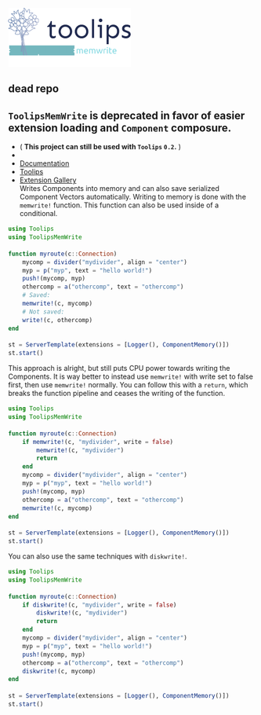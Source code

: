 <img src = "https://github.com/ChifiSource/image_dump/blob/main/toolips/toolipsmemwrite.png"></img>

## dead repo
`ToolipsMemWrite` is deprecated in favor of easier extension loading and `Component` composure. 
--
- ( **This project can still be used with `Toolips` `0.2`.** )
- 
- [Documentation](doc.toolips.app/extensions/toolips_base64)
- [Toolips](https://github.com/ChifiSource/Toolips.jl)
- [Extension Gallery](https://toolips.app/?page=gallery&selected=memwrite)\
Writes Components into memory and can also save serialized Component Vectors automatically. Writing to memory is done with the `memwrite!` function. This function can also be used inside of a conditional.
```julia
using Toolips
using ToolipsMemWrite

function myroute(c::Connection)
    mycomp = divider("mydivider", align = "center")
    myp = p("myp", text = "hello world!")
    push!(mycomp, myp)
    othercomp = a("othercomp", text = "othercomp")
    # Saved:
    memwrite!(c, mycomp)
    # Not saved:
    write!(c, othercomp)
end

st = ServerTemplate(extensions = [Logger(), ComponentMemory()])
st.start()
```
This approach is alright, but still puts CPU power towards writing the Components. It is way better to instead use `memwrite!` with write set to false first, then use `memwrite!` normally. You can follow this with a `return`, which breaks the function pipeline and ceases the writing of the function.
```julia
using Toolips
using ToolipsMemWrite

function myroute(c::Connection)
    if memwrite!(c, "mydivider", write = false)
        memwrite!(c, "mydivider")
        return
    end
    mycomp = divider("mydivider", align = "center")
    myp = p("myp", text = "hello world!")
    push!(mycomp, myp)
    othercomp = a("othercomp", text = "othercomp")
    memwrite!(c, mycomp)
end

st = ServerTemplate(extensions = [Logger(), ComponentMemory()])
st.start()
```
You can also use the same techniques with `diskwrite!`.
```julia
using Toolips
using ToolipsMemWrite

function myroute(c::Connection)
    if diskwrite!(c, "mydivider", write = false)
        diskwrite!(c, "mydivider")
        return
    end
    mycomp = divider("mydivider", align = "center")
    myp = p("myp", text = "hello world!")
    push!(mycomp, myp)
    othercomp = a("othercomp", text = "othercomp")
    diskwrite!(c, mycomp)
end

st = ServerTemplate(extensions = [Logger(), ComponentMemory()])
st.start()
```
